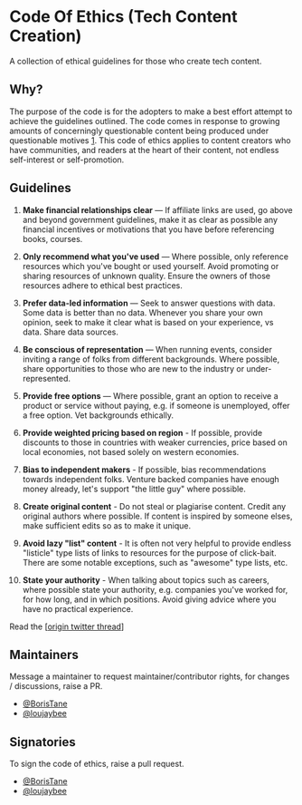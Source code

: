 # Code Of Ethics (Tech Content Creation)

A collection of ethical guidelines for those who create tech content. 

## Why? 

The purpose of the code is for the adopters to make a best effort attempt to achieve the guidelines outlined. The code comes in response to growing amounts of concerningly questionable content being produced under questionable motives [1](https://twitter.com/bweston26918/status/1486082262642958337?s=20l). This code of ethics applies to content creators who have communities, and readers at the heart of their content, not endless self-interest or self-promotion. 

## Guidelines

1. **Make financial relationships clear** — If affiliate links are used, go above and beyond government guidelines, make it as clear as possible any financial incentives or motivations that you have before referencing books, courses.

1. **Only recommend what you've used** — Where possible, only reference resources which you've bought or used yourself. Avoid promoting or sharing resources of unknown quality. Ensure the owners of those resources adhere to ethical best practices. 

1. **Prefer data-led information** — Seek to answer questions with data. Some data is better than no data. Whenever you share your own opinion, seek to make it clear what is based on your experience, vs data. Share data sources. 

1. **Be conscious of representation** — When running events, consider inviting a range of folks from different backgrounds. Where possible, share opportunities to those who are new to the industry or under-represented. 

1. **Provide free options** — Where possible, grant an option to receive a product or service without paying, e.g. if someone is unemployed, offer a free option. Vet backgrounds ethically. 

1. **Provide weighted pricing based on region** - If possible, provide discounts to those in countries with weaker currencies, price based on local economies, not based solely on western economies. 

1. **Bias to independent makers** - If possible, bias recommendations towards independent folks. Venture backed companies have enough money already, let's support "the little guy" where possible. 

1. **Create original content** - Do not steal or plagiarise content. Credit any original authors where possible. If content is inspired by someone elses, make sufficient edits so as to make it unique. 

1. **Avoid lazy "list" content** - It is often not very helpful to provide endless "listicle" type lists of links to resources for the purpose of click-bait. There are some notable exceptions, such as "awesome" type lists, etc. 

1. **State your authority** - When talking about topics such as careers, where possible state your authority, e.g. companies you've worked for, for how long, and in which positions. Avoid giving advice where you have no practical experience. 

Read the [[origin twitter thread](https://twitter.com/loujaybee/status/1479554118184312833?s=20l)]

## Maintainers

Message a maintainer to request maintainer/contributor rights, for changes / discussions, raise a PR. 

- [@BorisTane](https://twitter.com/BorisTane)
- [@loujaybee](https://twitter.com/loujaybee)

## Signatories

To sign the code of ethics, raise a pull request. 

- [@BorisTane](https://twitter.com/BorisTane)
- [@loujaybee](https://twitter.com/loujaybee)
